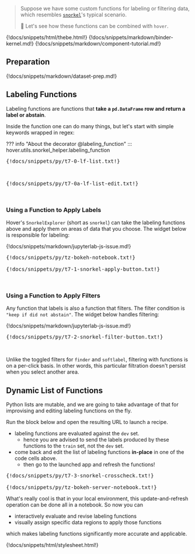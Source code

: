 > Suppose we have some custom functions for labeling or filtering data, which resembles [`snorkel`](https://github.com/snorkel-team/snorkel)'s typical scenario.
>
> :speedboat: Let's see how these functions can be combined with `hover`.

{!docs/snippets/html/thebe.html!}
{!docs/snippets/markdown/binder-kernel.md!}
{!docs/snippets/markdown/component-tutorial.md!}

## **Preparation**

{!docs/snippets/markdown/dataset-prep.md!}

## **Labeling Functions**

Labeling functions are functions that **take a `pd.DataFrame` row and return a label or abstain**.

Inside the function one can do many things, but let's start with simple keywords wrapped in regex:

??? info "About the decorator @labeling_function"
    ::: hover.utils.snorkel_helper.labeling_function

<pre data-executable>
{!docs/snippets/py/t7-0-lf-list.txt!}
</pre><br>

<pre data-executable>
{!docs/snippets/py/t7-0a-lf-list-edit.txt!}
</pre><br>

### **Using a Function to Apply Labels**

Hover's `SnorkelExplorer` (short as `snorkel`) can take the labeling functions above and apply them on areas of data that you choose. The widget below is responsible for labeling:

{!docs/snippets/markdown/jupyterlab-js-issue.md!}

<pre data-executable>
{!docs/snippets/py/tz-bokeh-notebook.txt!}

{!docs/snippets/py/t7-1-snorkel-apply-button.txt!}
</pre><br>

### **Using a Function to Apply Filters**

Any function that labels is also a function that filters. The filter condition is `"keep if did not abstain"`. The widget below handles filtering:

{!docs/snippets/markdown/jupyterlab-js-issue.md!}

<pre data-executable>
{!docs/snippets/py/t7-2-snorkel-filter-button.txt!}
</pre><br>

Unlike the toggled filters for `finder` and `softlabel`, filtering with functions is on a per-click basis. In other words, this particular filtration doesn't persist when you select another area.

## **Dynamic List of Functions**

Python lists are mutable, and we are going to take advantage of that for improvising and editing labeling functions on the fly.

Run the block below and open the resulting URL to launch a recipe.

-   labeling functions are evaluated against the `dev` set.
    -   hence you are advised to send the labels produced by these functions to the `train` set, not the `dev` set.
-   come back and edit the list of labeling functions **in-place** in one of the code cells above.
    -   then go to the launched app and refresh the functions!

<pre data-executable>
{!docs/snippets/py/t7-3-snorkel-crosscheck.txt!}

{!docs/snippets/py/tz-bokeh-server-notebook.txt!}
</pre>

What's really cool is that in your local environment, this update-and-refresh operation can be done all in a notebook. So now you can

-   interactively evaluate and revise labeling functions
-   visually assign specific data regions to apply those functions

which makes labeling functions significantly more accurate and applicable.

{!docs/snippets/html/stylesheet.html!}
